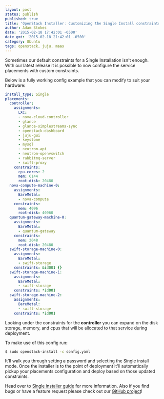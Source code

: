 ```yaml
---
layout: post
status: publish
published: true
title: 'OpenStack Installer: Customizing the Single Install constraints'
author: Adam Stokes
date: '2015-02-18 17:42:01 -0500'
date_gmt: '2015-02-18 21:42:01 -0500'
category: Ubuntu
tags: openstack, juju, maas
---
```

Sometimes our default constraints for a Single Installation isn't enough. With our latest release it is possible to now configure the service placements with custom constraints.

Below is a fully working config example that you can modify to suit your hardware:

```yaml
install_type: Single
placements:
  controller:
    assignments:
      LXC:
      - nova-cloud-controller
      - glance
      - glance-simplestreams-sync
      - openstack-dashboard
      - juju-gui
      - keystone
      - mysql
      - neutron-api
      - neutron-openvswitch
      - rabbitmq-server
      - swift-proxy
    constraints:
      cpu-cores: 2
      mem: 6144
      root-disk: 20480
  nova-compute-machine-0:
    assignments:
      BareMetal:
      - nova-compute
    constraints:
      mem: 4096
      root-disk: 40960
  quantum-gateway-machine-0:
    assignments:
      BareMetal:
      - quantum-gateway
    constraints:
      mem: 2048
      root-disk: 20480
  swift-storage-machine-0:
    assignments:
      BareMetal:
      - swift-storage
    constraints: &id001 {}
  swift-storage-machine-1:
    assignments:
      BareMetal:
      - swift-storage
    constraints: *id001
  swift-storage-machine-2:
    assignments:
      BareMetal:
      - swift-storage
    constraints: *id001
```

Looking under the constraints for the **controller** you can expand on the disk storage, memory, and cpus that will be allocated to that service during deployment.

To make use of this config run:

```bash
$ sudo openstack-install -c config.yaml
```

It'll walk you through setting a password and selecting the Single install mode. Once the installer is to the point of deployment it'll automatically pickup your placements configuration and deploy based on those updated constraints.

Head over to [Single installer guide](http://ubuntu-cloud-installer.readthedocs.org/en/testing/single-installer.guide.html) for more information. Also if you find bugs or have a feature request please check out our [GitHub project](https://github.com/Ubuntu-Solutions-Engineering/openstack-installer)!
